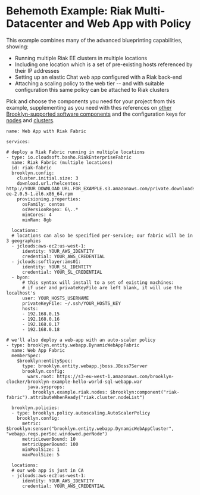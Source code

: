 ---
---

# Behemoth Example:  Riak Multi-Datacenter and Web App with Policy

This example combines many of the advanced blueprinting capabilities, showing:

* Running multiple Riak EE clusters in multiple locations
* Including one location which is a set of pre-existing hosts referenced by their IP addresses
* Setting up an elastic Chat web app configured with a Riak back-end
* Attaching a scaling policy to the web tier -- and with suitable configuration this same
  policy can be attached to Riak clusters

Pick and choose the components you need for your project from this example,
supplementing as you need with thes references on
[other Brooklyn-supported software components](https://brooklyn.io/learnmore/catalog/)
and the configuration keys for [nodes](RiakNode-config.md) and [clusters](RiakCluster-config.md).


```
name: Web App with Riak Fabric

services:

# deploy a Riak Fabric running in multiple locations
- type: io.cloudsoft.basho.RiakEnterpriseFabric
  name: Riak Fabric (multiple locations)
  id: riak-fabric
  brooklyn.config:
    cluster.initial.size: 3
    download.url.rhelcentos: http://YOUR_DOWNLOAD_URL.FOR_EXAMPLE.s3.amazonaws.com/private.downloads.basho.com/riak_ee/XXXXXX/2.0/2.0.5/rhel/6/riak-ee-2.0.5-1.el6.x86_64.rpm
    provisioning.properties:
      osFamily: centos
      osVersionRegex: 6\..*
      minCores: 4
      minRam: 8gb
      
  locations:
  # locations can also be specified per-service; our fabric will be in 3 geographies 
  - jclouds:aws-ec2:us-west-1:
      identity: YOUR_AWS_IDENTITY
      credential: YOUR_AWS_CREDENTIAL
  - jclouds:softlayer:ams01:
      identity: YOUR_SL_IDENTITY
      credential: YOUR_SL_CREDENTIAL
  - byon:
      # this syntax will install to a set of existing machines:
      # if user and privateKeyFile are left blank, it will use the localhost's
      user: YOUR_HOSTS_USERNAME
      privateKeyFile: ~/.ssh/YOUR_HOSTS_KEY
      hosts:
      - 192.168.0.15
      - 192.168.0.16
      - 192.168.0.17
      - 192.168.0.18
      
# we'll also deploy a web-app with an auto-scaler policy
- type: brooklyn.entity.webapp.DynamicWebAppFabric
  name: Web App Fabric
  memberSpec:
    $brooklyn:entitySpec:
      type: brooklyn.entity.webapp.jboss.JBoss7Server
      brooklyn.config:
        wars.root: https://s3-eu-west-1.amazonaws.com/brooklyn-clocker/brooklyn-example-hello-world-sql-webapp.war
        java.sysprops:
          brooklyn.example.riak.nodes: $brooklyn:component("riak-fabric").attributeWhenReady("riak.cluster.nodeList")
      
  brooklyn.policies:
  - type: brooklyn.policy.autoscaling.AutoScalerPolicy
    brooklyn.config:
      metric: $brooklyn:sensor("brooklyn.entity.webapp.DynamicWebAppCluster", "webapp.reqs.perSec.windowed.perNode")
      metricLowerBound: 10
      metricUpperBound: 100
      minPoolSize: 1
      maxPoolSize: 5
      
  locations:
  # our web app is just in CA
  - jclouds:aws-ec2:us-west-1:
      identity: YOUR_AWS_IDENTITY
      credential: YOUR_AWS_CREDENTIAL
```
